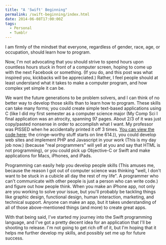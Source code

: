 ```yaml
---
title: "A 'Swift' Beginning"
permalink: /swift-beginning/index.html
date: 2014-06-08T17:00:00Z
tags: 
  - Personal
  - Tumblr
---
```


I am firmly of the mindset that everyone, regardless of gender, race, age, or occupation, should learn how to program.

Now, I'm not advocating that you should strive to spend hours upon countless hours stuck in front of a computer screen, hoping to come up with the next Facebook or something. (If you do, and this post was what inspired you, kickbacks will be appreciated.) Rather, I feel people should at least understand what it takes to make a computer program, and how complex yet simple it can be.

We want the future generations to be problem solvers, and I can think of no better way to develop those skills than to learn how to program. These skills can take many forms; you could create simple text-based applications using C (like I did my first semester as a computer science major (My Comp Sci I final application was an atrocity, spanning 97 pages. About 2/3 of it was just copy/pasted nonsense in order to accomplish what I want. My professor was PISSED when he accidentally printed it off 3 times. <a href="https://github.com/niclake/Portfolio/blob/master/C/D%26DProject.c" target="_blank">You can view the code here</a>; the cringe-worthy stuff starts on line 614.)), you could develop web sites and implement PHP and Javascript in your work (This is my day job now.) (because "real programmers" will yell at you and say that HTML is not programming), or you could pick up Objective-C or Swift and make applications for Macs, iPhones, and iPads.

Programming can easily help you develop people skills (This amuses me, because the reason I got out of computer science was thinking "well, I don't want to be stuck in a cubicle all day the rest of my life". A programmer who can't communicate with other people is just a person who can write code.) and figure out how people think. When you make an iPhone app, not only are you working to solve your issue, but you'll probably be tackling things like graphic design, functional design, human interaction, marketing, and technical support. Anyone can make an app, but it takes understanding of all of those above-mentioned things (and more) to create great apps.

With that being said, I've started my journey into the Swift programming language, and I've got a pretty decent idea for an application that I'll be shooting to release. I'm not going to get rich off of it, but I'm hoping that it helps me further develop my skills, and possibly set me up for future success.
